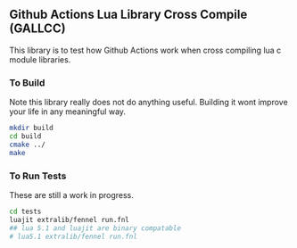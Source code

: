 ## Github Actions Lua Library Cross Compile (GALLCC)

This library is to test how Github Actions work when cross compiling lua c module libraries.

### To Build
Note this library really does not do anything useful. Building it wont improve your life in any meaningful way.
``` sh
mkdir build
cd build
cmake ../
make
```

### To Run Tests
These are still a work in progress.

``` sh
cd tests
luajit extralib/fennel run.fnl
## lua 5.1 and luajit are binary compatable
# lua5.1 extralib/fennel run.fnl
```
